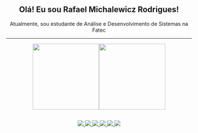 ## <div align="center">Olá! Eu sou Rafael Michalewicz Rodrigues!</div>
<div align="center">
Atualmente, sou estudante de Análise e Desenvolvimento de Sistemas na Fatec
</div>
<hr>

<div align="center">
  <a href="https:/beacons.ai/Michalewicz">
  <img height="180px" src="https://github-readme-stats.vercel.app/api?username=Michalewicz&show_icons=true&theme=algolia&count_private=true"/><img height="180px" src="https://github-readme-stats.vercel.app/api/top-langs/?username=Michalewicz&layout=compact&theme=algolia"/>
</div>

##

<div align="center">
  <img  height="auto-height" width="auto-width" src="https://img.shields.io/badge/Java-ED8B00?style=for-the-badge&logo=openjdk&logoColor=white"/>
  <img  height="auto-height" width="auto-width" src="https://img.shields.io/badge/C%2B%2B-00599C?style=for-the-badge&logo=c%2B%2B&logoColor=white"/>
  <img  height="auto-height" width="auto-width" src="https://img.shields.io/badge/HTML-239120?style=for-the-badge&logo=html5&logoColor=white"/>
  <img  height="auto-height" width="auto-width" src="https://img.shields.io/badge/PHP-777BB4?style=for-the-badge&logo=php&logoColor=white"/>
  <img  height="auto-height" width="auto-width" src="https://img.shields.io/badge/MySQL-00000F?style=for-the-badge&logo=mysql&logoColor=white"/>
  <img  height="auto-height" width="auto-width" src="https://img.shields.io/badge/JavaScript-323330?style=for-the-badge&logo=javascript&logoColor=F7DF1E"/>
</div>

